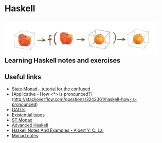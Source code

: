 # Haskell
![Cover](https://github.com/linhlenguyen/Haskell/blob/master/images/cover.jpg)
Learning Haskell notes and exercises
---
## Useful links
  * [State Monad - tutorial for the confused](http://brandon.si/code/the-state-monad-a-tutorial-for-the-confused/)
  * [Applicative - How <\*> is pronounced?] (http://stackoverflow.com/questions/3242361/haskell-how-is-pronounced)
  * [GADTs](https://en.wikibooks.org/wiki/Haskell/GADT)
  * [Existential types](https://wiki.haskell.org/Existential_type)
  * [ST Monad](https://en.wikibooks.org/wiki/Haskell/Existentially_quantified_types)
  * [Advanced Haskell](http://web.cecs.pdx.edu/~sheard/course/AdvancedFP/)
  * [Haskell Notes And Examples - Albert Y. C. Lai](http://www.vex.net/~trebla/haskell/index.xhtml)
  * [Monad notes](http://homepages.inf.ed.ac.uk/wadler/topics/monads.html#marktoberdorf)
  
